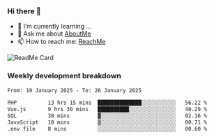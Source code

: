 ### Hi there 👋

- 🌱 I’m currently learning ...
- 💬 Ask me about [AboutMe](https://www.itzcy.com/about)
- 📫 How to reach me: [ReachMe](https://www.itzcy.com/about)

![ReadMe Card](https://github-readme-stats-ten-gilt.vercel.app/api?username=SuperChenYun&show_icons=true&title_color=fff&icon_color=79ff97&text_color=9f9f9f&bg_color=151515&hide_border=true)

### Weekly development breakdown
<!--START_SECTION:waka-->

```txt
From: 19 January 2025 - To: 26 January 2025

PHP          13 hrs 15 mins  ██████████████░░░░░░░░░░░   56.22 %
Vue.js       9 hrs 30 mins   ██████████░░░░░░░░░░░░░░░   40.29 %
SQL          30 mins         ▓░░░░░░░░░░░░░░░░░░░░░░░░   02.16 %
JavaScript   10 mins         ▒░░░░░░░░░░░░░░░░░░░░░░░░   00.71 %
.env file    8 mins          ░░░░░░░░░░░░░░░░░░░░░░░░░   00.60 %
```

<!--END_SECTION:waka-->
